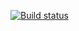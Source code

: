 [![Build status](https://ci.appveyor.com/api/projects/status/kji1xomo4om0i87u?svg=true)](https://ci.appveyor.com/project/PunisherFromHell/selenide)
